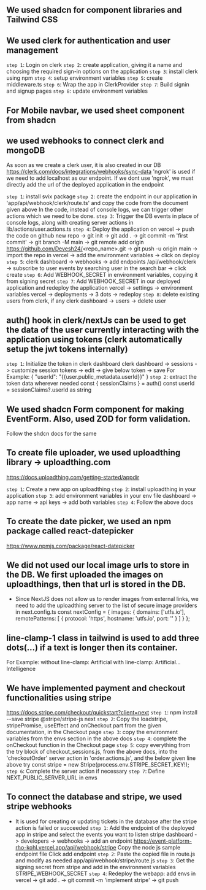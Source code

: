 
## We used shadcn for component libraries and Tailwind CSS

## We used clerk for authentication and user management
`step 1`: Login on clerk
`step 2`: create application, giving it a name and choosing the required sign-in options on the application
`step 3`: install clerk using npm
`step 4`: setup environment variables
`step 5`: create middleware.ts
`step 6`: Wrap the app in ClerkProvider
`step 7`: Build signin and signup pages
`step 8`: update environment variables

## For Mobile navbar, we used sheet component from shadcn

## we used webhooks to connect clerk and mongoDB
As soon as we create a clerk user, it is also created in our DB
https://clerk.com/docs/integrations/webhooks/sync-data
'ngrok' is used if we need to add localhost as our endpoint.
If we dont use 'ngrok', we must directly add the url of the deployed application in the endpoint

`step 1`: install svix package
`step 2`: create the endpoint in our application in 'app/api/webhook/clerk/route.ts' and copy the code from the document given above
In the code, instead of console logs, we can trigger other actions which we need to be done.
`step 3`: Trigger the DB events in place of console logs, along with creating server actions in lib/actions/user.actions.ts
`step 4`: Deploy the application on vercel
    -> push the code on github
        new repo -> git init -> git add . -> git commit -m 'first commit' -> git branch -M main -> git remote add origin https://github.com/Devesh24/<repo_name>.git -> git push -u origin main
    -> import the repo in vercel
    -> add the environment variables
    -> click on deploy
`step 5`: clerk dashboard -> webhooks 
    -> add endpoints
        <deployedWebsiteEndpoint>/api/webhook/clerk
    -> subscribe to user events by searching user in the search bar
    -> click create
`step 6`: Add WEBHOOK_SECRET in environment variables, copying it from signing secret
`step 7`: Add WEBHOOK_SECRET in our deployed application and redeploy the application
        vercel -> settings -> environment variables
        vercel -> deployments -> 3 dots -> redeploy
`step 8`: delete existing users from clerk, if any
        clerk dashboard -> users -> delete user

## auth() hook in clerk/nextJs can be used to get the data of the user currently interacting with the application using tokens (clerk automatically setup the jwt tokens internally)
`step 1`: Initialize the token in clerk dashboard
        clerk dashboard -> sessions -> customize session tokens -> edit -> give below token -> save
        For Example:
        {
          "userId": "{{user.public_metadata.userId}}"
        }
`step 2`: extract the token data wherever needed
        const { sessionClaims } = auth()
        const userId = sessionClaims?.userId as string



## We used shadcn Form component for making EventForm. Also, used ZOD for form validation.
Follow the shdcn docs for the same

## To create file uploader, we used uploadthing library -> uploadthing.com
https://docs.uploadthing.com/getting-started/appdir

`step 1`: Create a new app on uploadthing
`step 2`: install uploadthing in your application
`step 3`: add environment variables in your env file
            dashboard -> app name -> api keys -> add both variables
`step 4`: Follow the above docs

## To create the date picker, we used an npm package called react-datepicker
https://www.npmjs.com/package/react-datepicker

## We did not used our local image urls to store in the DB. We first uploaded the images on uploadthings, then that url is stored in the DB.
- Since NextJS does not allow us to render images from external links, we need to add the uploadthing server to the list of secure image providers in next.config.ts
const nextConfig = {
    images: {
        domains: ['utfs.io'],
        remotePatterns: [
            {
                protocol: 'https',
                hostname: 'utfs.io',
                port: ''
            }
        ]
    }
};

## line-clamp-1 class in tailwind is used to add three dots(...) if a text is longer then its container. 
For Example:
without line-clamp: Artificial                   with line-clamp: Artificial...
                    Intelligence

## We have implemented payment and checkout functionalities using stripe
https://docs.stripe.com/checkout/quickstart?client=next
`step 1`: npm install --save stripe @stripe/stripe-js next
`step 2`: Copy the loadstripe, stripePromise, useEffect and onCheckout part from the given documentation, in the Checkout page
`step 3`: copy the environment variables from the envs section in the above docs
`step 4`: complete the onCheckout function in the Checkout page
`step 5`: copy everything from the try block of checkout_sessions.js, from the above docs, into the 'checkoutOrder' server action in 'order.actions.js', and the below given line above try
    const stripe = new Stripe(process.env.STRIPE_SECRET_KEY!);
`step 6`: Complete the server action if necessary
`step 7`: Define NEXT_PUBLIC_SERVER_URL in envs

## To connect the database and stripe, we used stripe webhooks
- It is used for creating or updating tickets in the database after the stripe action is failed or succeeded
`step 1`: Add the endpoint of the deployed app in stripe and select the events you want to listen
            stripe dashboard -> developers -> webhooks -> add an endpoint 
            https://event-platform-rho-kohl.vercel.app/api/webhook/stripe
            Copy the node js sample endpoint file
            Click add endpoint
`step 2`: Paste the copied file in route.js and modify as needed
            app/api/webhook/stripe/route.js
`step 3`: Get the signing secret from stripe and add in the environment variables
            STRIPE_WEBHOOK_SECRET
`step 4`: Redeploy the webapp:
            add envs in vercel -> git add . -> git commit -m 'implement stripe' -> git push
